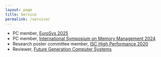 ```yaml
---
layout: page
title: Service
permalink: /service/
---
```

- PC member, [EuroSys 2025](https://2025.eurosys.org/pc.html#pagetop)
- PC member, [International Symposium on Memory Management 2024](https://conf.researchr.org/committee/ismm-2024/ismm-2024-papers-program-committee)
- Research poster committee member, [ISC High Performance 2020](https://www.isc-hpc.com/research-posters-2020.html)
- Reviewer, [Future Generation Computer Systems](https://www.journals.elsevier.com/future-generation-computer-systems)

